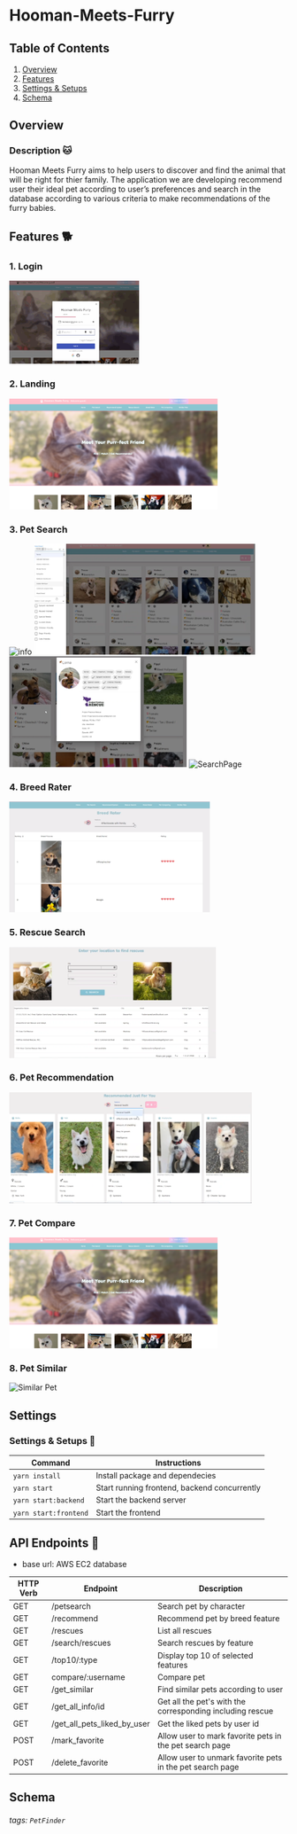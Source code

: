 # Hooman-Meets-Furry

## Table of Contents
1. [Overview](#Overview)
2. [Features](#Features)
3. [Settings & Setups](#Settings)
4. [Schema](#Schema)


## Overview 
### Description :cat:
Hooman Meets Furry aims to help users to discover and find the animal that will be right for thier family. The application we are developing recommend user their ideal pet according to user’s preferences and search in the database according to various criteria to make recommendations of the furry babies.

## Features :dog2: 

### 1. Login
<img src="demo/login.gif" alt="Login" height="150">

### 2. Landing 
<img src="demo/home.PNG" alt="Home" height="200">

### 3. Pet Search
<img src="demo/info_page.gif" alt="info" height="200">

<img src="demo/advanced_search.PNG" alt="advanced Search"  height="200">
<img src="demo/pet_info.PNG" alt="PetInfo" height="200">
<img src="demo/search_page.gif" alt="SearchPage" height="200">


### 4. Breed Rater
<img src="demo/breed_rater.PNG" alt="BreedRater" height="200">

### 5. Rescue Search
<img src="demo/rescue_search.PNG" alt="Rescue Search" height="200">

### 6. Pet Recommendation 
<img src="demo/recommend.PNG" alt="Recommend" height="200">

### 7. Pet Compare
<img src="demo/home.PNG" alt="Pet Compare" height="200">

### 8. Pet Similar
<img src="demo/similar_pet0.gif" alt="Similar Pet" height="200">



## Settings
### Settings & Setups :electric_plug:	

| Command          | Instructions                       |
| ---------------- | ---------------------------------- |
| `yarn install`    | Install package and dependecies    |
| `yarn start`      | Start running frontend, backend concurrently |
| `yarn start:backend`  | Start the backend server           |
| `yarn start:frontend` | Start the frontend                 |

## API Endpoints :pushpin:	

* base url: AWS EC2 database

| HTTP Verb | Endpoint                             | Description                                               |
| --------- | ------------------------------------ | --------------------------------------------------------- |
| GET       | /petsearch                           | Search pet by character                                   |
| GET       | /recommend                           | Recommend pet by breed feature                            |
| GET       | /rescues                             | List all rescues                                          |
| GET       | /search/rescues                      | Search rescues by feature                                 |
| GET       | /top10/:type                         | Display top 10 of selected features                       |
| GET       | compare/:username                    | Compare pet                                               |
| GET       | /get_similar                         | Find similar pets according to user                       |
| GET       | /get_all_info/id                     | Get all the pet's with the corresponding including rescue |
| GET       | /get_all_pets_liked_by_user | Get the liked pets by user id                             |
|     POST      |    /mark_favorite               |          Allow user to mark favorite pets in the pet search page                                                     |
| POST      | /delete_favorite                      |           Allow user to unmark favorite pets in the pet search page                             |




## Schema

###### tags: `PetFinder`
